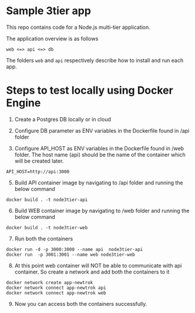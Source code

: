 # Sample 3tier app
This repo contains code for a Node.js multi-tier application.

The application overview is as follows

```
web <=> api <=> db
```

The folders `web` and `api` respectively describe how to install and run each app.


# Steps to test locally using Docker Engine

1. Create a Postgres DB locally or in cloud

2. Configure DB parameter as ENV variables in the Dockerfile found in /api folder

4. Configure API_HOST as ENV variables in the Dockerfile found in /web folder. The host name (api) should be the name of the container which will be created later.
```
API_HOST=http://api:3000
```

5. Build API container image by navigating to /api folder and running the below command
```
docker build . -t node3tier-api
```

6. Build WEB container image by navigating to /web folder and running the below command
```
docker build . -t node3tier-web
```

7. Run both the containers
```
docker run -d -p 3000:3000 --name api  node3tier-api
docker run  -p 3001:3001 --name web node3tier-web
```

8. At this point web container will NOT be able to communicate with api container. So create a network and add both the containers to it
```
docker network create app-newtrok
docker network connect app-newtrok api
docker network connect app-newtrok web
```

9. Now you can access both the containers successfully.

